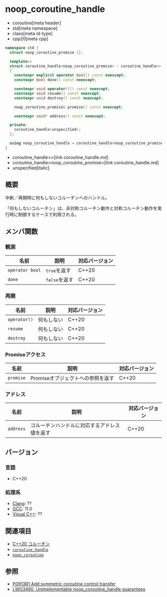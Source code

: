 # noop_coroutine_handle
* coroutine[meta header]
* std[meta namespace]
* class[meta id-type]
* cpp20[meta cpp]

```cpp
namespace std {
  struct noop_coroutine_promise {};

  template<>
  struct coroutine_handle<noop_coroutine_promise> : coroutine_handle<>
  {
    constexpr explicit operator bool() const noexcept;
    constexpr bool done() const noexcept;

    constexpr void operator()() const noexcept;
    constexpr void resume() const noexcept;
    constexpr void destroy() const noexcept;

    noop_coroutine_promise& promise() const noexcept;

    constexpr void* address() const noexcept;

  private:
    coroutine_handle(unspecified);
  };

  using noop_coroutine_handle = coroutine_handle<noop_coroutine_promise>;
}
```
* coroutine_handle<>[link coroutine_handle.md]
* coroutine_handle<noop_coroutine_promise>[link coroutine_handle.md]
* unspecified[italic]


## 概要
中断／再開時に何もしないコルーチンへのハンドル。

「何もしないコルーチン」は、非対称コルーチン動作と対称コルーチン動作を実行時に制御するケースで利用される。


## メンバ関数
### 観測

| 名前            | 説明          | 対応バージョン |
|-----------------|---------------|----------------|
| `operator bool` | `true`を返す  | C++20 |
| `done`          | `false`を返す | C++20 |

### 再開

| 名前         | 説明       | 対応バージョン |
|--------------|------------|----------------|
| `operator()` | 何もしない | C++20 |
| `resume`     | 何もしない | C++20 |
| `destroy`    | 何もしない | C++20 |

### Promiseアクセス

| 名前      | 説明           | 対応バージョン |
|-----------|----------------|----------------|
| `promise` | Promiseオブジェクトへの参照を返す | C++20 |

### アドレス

| 名前      | 説明           | 対応バージョン |
|-----------|----------------|----------------|
| `address` | コルーチンハンドルに対応するアドレス値を返す | C++20 |


## バージョン
### 言語
- C++20

### 処理系
- [Clang](/implementation.md#clang): ??
- [GCC](/implementation.md#gcc): 11.0
- [Visual C++](/implementation.md#visual_cpp): ??


## 関連項目
- [C++20 コルーチン](/lang/cpp20/coroutines.md)
- [`coroutine_handle`](coroutine_handle.md)
- [`noop_coroutine`](noop_coroutine.md)


## 参照
- [P0913R1 Add symmetric coroutine control transfer](http://www.open-std.org/jtc1/sc22/wg21/docs/papers/2018/p0913r1.html)
- [LWG3460. Unimplementable noop_coroutine_handle guarantees](https://cplusplus.github.io/LWG/issue3460)
